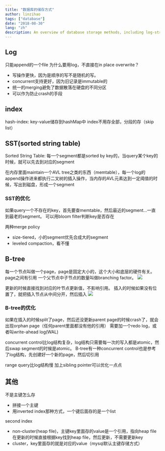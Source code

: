 ```yaml
---
title: "数据库的储存方式"
author: linzihao
tags: ["database"]
date: "2018-08-30"
lang: "zh"
description: An overview of database storage methods, including log-structured storage, indexing techniques, Sorted String Tables (SSTs), and B-trees. The post explores the advantages of each approach and discusses optimizations for improved performance and reliability.
---
```


## Log
只能append的一个file
为什么要用log，不直接在in place overwrite？
- 写操作更快，因为是顺序的写不是随机的写。
- concurrent支持更好，因为旧记录是immutable的
- 统一的merging避免了数据散落在硬盘的不同分区
- 可以作为防止crash的手段

## index
hash-index: key-value储存到hashMap中
index不用存全部，分段的存（skip list）

## SST(sorted string table)
Sorted String Table: 每一个segment都是sorted by key的，当query某个key的时候，就可以先去到对应的segment

在内存里面maintain一个AVL tree之类的东西（memtable），每一个log的append操作进来都执行二叉树的插入操作，当内存的AVL元素达到一定阈值的时候，写出到磁盘，形成一个segment

### SST的优化
如果query一个不存在的key，首先要查memtable，然后最近的segment...一直到最老的segment。
可以用bloom filter判断key是否存在

两种merge policy
- size-tiered，小的segment优先合成大的segment
- leveled compaction，看不懂

## B-tree
每一个节点叫做一个page，page是固定大小的，这个大小和底层的硬件有关。page之间有引用
一个父节点中子节点的数量叫做branching factor。
![](https://i.imgur.com/aXv7bbV.png)

更新的时候直接找到对应的叶节点更新值，不影响引用。
插入的时候如果没有位置了，就把插入节点从中间分开，然后插入
![](https://i.imgur.com/k4zYW7V.png)

### B-tree的优化
如果在插入的时候split了page，然后还没更新parent page的时候crash了，就会出现orphan page（任何parent里面都没有他的引用）
需要加一个redo log，或者叫write-ahead log(WAL)

concurrent control比log结构复杂，log结构只需要每一次的写入都是atomic，然后swap segment的时候是atomic。
B-tree有一种concurrent control也是参考了log结构，先创建好一个新的page，然后切引用

range query比log结构慢
加上sibling pointer可以优化一点点


## 其他
不是主键怎么存
- 拼接一个主键
- 用inverted index那种方式，一个键后面存的是一个list

second index
- non-cluster(heap file)，主键key里面存的value是一个引用，指向heap file
	在更新的时候直接根据key找到heap file，然后更新，不需要更新key
- cluster，key里面存的就是对应的value（mysql默认主键存储方式）